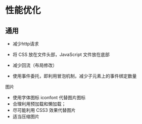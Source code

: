 # 性能优化

## 通用

- 减少http请求

- 将 CSS 放在文件头部，JavaScript 文件放在底部
- 减少回流（布局修改）
- 使用事件委托，即利用冒泡机制，减少子元素上的事件绑定数量

图片

- 使用字体图标 iconfont 代替图片图标
- 合理利用预加载和懒加载；
- 尽可能利用 CSS3 效果代替图片
- 适当压缩图片